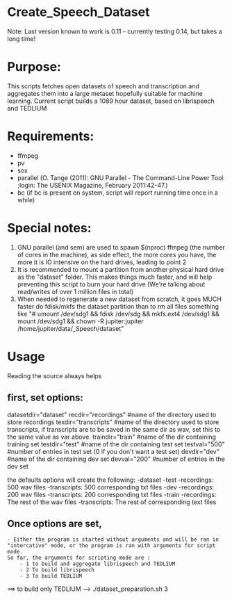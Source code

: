 # Create_Speech_Dataset

Note: Last version known to work is 0.11 - currently testing 0.14, but takes a long time!

# Purpose:
This scripts fetches open datasets of speech and transcription and aggregates them into a large metaset hopefully suitable for machine learning. Current script builds a 1089 hour dataset, based on librispeech and TEDLIUM

# Requirements:
- ffmpeg<br />
- pv<br />
- sox<br />
- parallel (O. Tange (2011): GNU Parallel - The Command-Line Power Tool ;login: The USENIX Magazine, February 2011:42-47.) <br />
- bc (if bc is present on system, script will report running time once in a while)

# Special notes:
1. GNU parallel (and sem) are used to spawn $(nproc) ffmpeg (the number of cores in the machine), as side effect, the more cores you have, the more it is IO intensive on the hard drives, leading to point 2<br />
2. It is recommended to mount a partition from another physical hard drive as the "dataset" folder.  This makes things much faster, and will help preventing this script to burn your hard drive (We're talking about read/writes of over 1 million files in total)
3. When needed to regenerate a new dataset from scratch, it goes MUCH faster do fdisk/mkfs the dataset partition than to rm all files
   something like "# umount /dev/sdg1 && fdisk /dev/sdg && mkfs.ext4 /dev/sdg1 && mount /dev/sdg1 && chown -R jupiter:jupiter /home/jupiter/data/_Speech/dataset"

# Usage
Reading the source always helps
## first, set options:

datasetdir="dataset"
recdir="recordings"		#name of the directory used to store recordings
texdir="transcripts"	#name of the directory used to store transcripts, if transcripts are to be saved in the same dir as wav, set this to the same value as var above.
traindir="train"		#name of the dir containing training set
testdir="test"			#name of the dir containing test set
testval="500"			#number of entries in test set (0 if you don't want a test set)
devdir="dev"			#name of the dir containing dev set
devval="200"			#number of entries in the dev set

the defaults options will create the following:
-dataset
	-test
		-recordings: 500 wav files
		-transcripts: 500 corresponding txt files
	-dev
		-recordings: 200 wav files
		-transcripts: 200 corresponding txt files
	-train
		-recordings: The rest of the wav files
		-transcripts: The rest of corresponding text files

## Once options are set,

	- Either the program is started without arguments and will be ran in "intercative" mode, or the program is ran with arguments for script mode.
	So far, the arguments for scripting mode are :
		- 1 to build and aggregate librispeech and TEDLIUM
		- 2 To build librispeech
		- 3 To build TEDLIUM
 
  ==> to build only TEDLIUM --> ./dataset_preparation.sh 3
